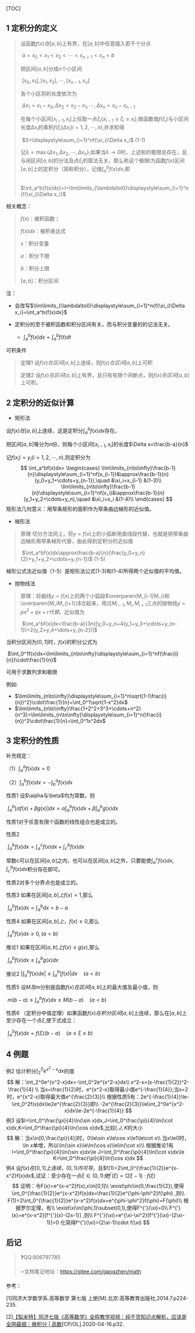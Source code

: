 [TOC]



## 1 定积分的定义

> 设函数$f(x)在[a,b]$上有界，在$[a,b]$中任意插入若干个分点
>
> ​	$a=x_0\lt x_1\lt x_2\lt\cdots\lt x_{n=1}\lt x_n=b$
>
> 把区间$[a,b]$分成$n$个小区间
>
> ​	$[x_0,x_1], [x_1,x_2],\cdots,[x_{n-1},x_n]$
>
> 各个小区将的长度依次为
>
> ​	$\Delta x_1=x_1-x_0,\Delta x_2=x_2-x_1,\cdots,\Delta x_n=x_n-x_{n-1}$
>
> 在每个小区间$[x_{i-1},x_i]$上任取一点$\xi_i(x_{i-1}\le\xi_i\le x_i)$,做函数值$f(\xi_i)$与小区间长度$\Delta x_i$的乘积$f(\xi_i)\Delta x_i(i=1,2,\cdots,n)$,并求和得
>
> ​	$S=\displaystyle\sum_{i=1}^nf(\xi_i)\Delta x_i$		(1-1)
>
> 记$\lambda=\max\{\Delta x_1,\Delta x_2,\cdots,\Delta x_n\}$,如果当$\lambda\to0$时，上述和的极限总存在，且与闭区间$[a,b]$的分法及点$\xi_i$的取法无关，那么称这个极限I为函数$f(x)$区间$[a,b]$上的定积分（简称积分），记做$\int_a^b{f(x)dx}$,即
>
> ​	$\int_a^b{f(x)dx}=I=\lim\limits_{\lambda\to0}\displaystyle\sum_{i=1}^n{f(\xi_i)\Delta x_i}$

相关概念：

> $f(x)$：被积函数；
>
> $f(x)dx$：被积表达式
>
> $x$：积分变量
>
> $a$：积分下限
>
> $b$：积分上限
>
> $[a,b]$：积分区间



注：

+ 会改写$\lim\limits_{\lambda\to0}\displaystyle\sum_{i=1}^n{f(\xi_i)\Delta x_i}=\int_a^b{f(x)dx}$

+ 定积分的至于被积函数和积分区间有关，而与积分变量的的记法无关。

    + $\int_a^b{f(x)dx}=\int_a^b{f(t)dt}$

        

可积条件

> 定理1 设$f(x)在区间[a,b]$上连续，则$f(x)在区间[a,b]$上可积
>
> 定理2 设$f(x)在区间[a,b]$上有界，且只有有限个间断点，则$f(x)在区间[a,b]$上可积。

## 2 定积分的近似计算

+ 矩形法

设$f(x)在[a,b]$上连续，这是定积分$\int_a^bf(x)dx$存在。

把区间$[a,b]$等分为n份，则每个小区间$[x_{i-1},x_i]$的长度$\Delta x=\frac{b-a}{n}$

记$f(x_i)=y_i(i=1,2,\cdots,n)$,则定积分为
$$
\int_a^bf(x)dx=
\begin{cases}
\lim\limits_{n\to\infty}\frac{b-1}{n}\displaystyle\sum_{i=1}^nf(x_{i-1})&\approx\frac{b-1}{n}(y_0+y_1+\cdots+y_{n-1}),\quad &\xi_i=x_{i-1}  &(1-3)\\
\lim\limits_{n\to\infty}\frac{b-1}{n}\displaystyle\sum_{i=1}^nf(x_i)&\approx\frac{b-1}{n}(y_1+y_2+\cdots+y_n),\quad &\xi_i=x_i &(1-4)\\
\end{cases}
$$
矩形法几何意义：用窄条矩形的面积作为窄条曲边梯形的近似值。

+ 梯形法

> 原理 切分方法同上，将$y=f(x)$上的小弧断用直线段代替，也就是把窄条曲边梯形用窄条梯形代替，由此得到定积分的近似值
>
> ​	$\int_a^bf(x)dx\approx\frac{b-a}{n}(\frac{y_0+y_n}{2}+y_1+y_2+\cdots+y_{n-1})$ 	(1-5)

梯形公式法近似值（1-5）是矩形法公式(1-3)和(1-4)所得两个近似值的平均值。

+ 抛物线法

> 原理：将曲线$y=f(x)$上的两个小弧段$\overparen{M_{i-1}M_i}和\overparen{M_iM_{i+1}}$合起来，用过$M_{i-1},M_i,M_{i+1}$三点的抛物线$y=px^2+qx+r代替。$近似值为
>
> ​	$\int_a^bf(x)dx=\frac{b-a}{3n}[y_0+y_n+4(y_1+y_3+\cdots+y_{n-1})+2(y_2+y_4+\dots+y_{n-2})]$

当积分区间为$[0,1]$时，$f(x)$的积分公式为

​	$\int_0^1f(x)dx=\lim\limits_{n\to\infty}\displaystyle\sum_{i=1}^nf(\frac{i}{n})\cdot\frac{1}{n}$

可用于求数列求和极限



例如:

+ $\lim\limits_{n\to\infty}\displaystyle\sum_{i=1}^n\sqrt{1-(\frac{i}{n})^2}\cdot\frac{1}{n}=\int_0^1\sqrt{1-x^2}dx$
+ $\lim\limits_{n\to\infty}\frac{1+2^2+3^3+\cdots+n^2}{n^3}=\lim\limits_{n\to\infty}\displaystyle\sum_{i=1}^n(\frac{i}{n})^2\cdot\frac{1}{n}=\int_0^1x^2dx$

## 3 定积分的性质

补充规定：

（1）$\int_a^af(x)dx=0$

（2）$\int_a^bf(x)dx=-\int_b^af(x)dx$

性质1 设$\alpha与\beta$均为常数，则

​	$\int_a^b[\alpha f(x)+\beta g(x)]dx=\alpha\int_a^bf(x)dx+\beta\int_a^bg(x)dx$

性质1对于任意有限个函数的线性组合也是成立的。

性质2 

​	$\int_a^bf(x)dx=\int_a^cf(x)dx+\int_c^bf(x)dx$

常数c可以在区间$[a,b]$之内，也可以在区间$[a,b]$之外，只要能使$\int_a^cf(x)dx,\int_c^bf(x)dx$积分存在即可。

性质2对多个分界点也是成立的。

性质3 如果在区间$[a,b]上f(x)=1$,那么

​	$\int_a^bf(x)dx=\int_a^bdx=b-a$

性质4 如果在区间$[a,b]上，f(x)\ge0$,那么

​	$\int_a^bf(x)dx\ge0,(a\lt b)$

推论1 如果在区间$[a,b]上f(x)\le g(x)$,那么

​	$\int_a^bf(x)dx\le\int_a^bg(x)dx$

推论2 $|\int_a^bf(x)dx|\le\int_a^b|f(x)|dx \quad(a\lt b)$

性质5 设$M及m$分别是函数$f(x)在区间[a,b]$上的最大值及最小值，则

​	$m(b-a)\le\int_a^bf(x)dx\le M(b-a) \quad (a\lt b)$

性质6 （定积分中值定理）如果函数$f(x)在积分区间[a,b]$上连续，那么在$[a,b]$上至少存在一个点$\xi$,使下式成立：

​	$\int_a^bf(x)dx=f(\xi)(b-a) \quad(a\le\xi\le b)$

## 4 例题

例2 估计积分$\int_2^0e^{x^2-x}dx$的值
$$
解：\int_2^0e^{x^2-x}dx=-\int_0^2e^{x^2-x}dx\\
x^2-x=(x-\frac{1}{2})^2-\frac{1}{4} \\
当x=\frac{1}{2}时，e^{x^2-x}取得最小值e^{-\frac{1}{4}};当x=2时，e^{x^2-x}取得最大值e^{\frac{2}{3}}\\
根据性质5有：2e^{-\frac{1}{4}}\le-\int_0^2f(x)dx\le2e^{\frac{2}{3}}即\\
-2e^{\frac{2}{3}}\le\int_2^0e^{x^2-x}dx\le-2e^{-\frac{1}{4}}
$$
例3 设$I=\int_0^\frac{\pi}{4}\ln(\sin x)dx,J=\int_0^\frac{\pi}{4}\ln(\cot x)dx,K=\int_0^\frac{\pi}{4}\ln(\cos x)dx$,比较$I,J,K$的大小
$$
解：当x\in[0,\frac{\pi}{4}]时，0\le\sin x\le\cos x\le1\le\cot x\\
当x\le0时，\ln x单增，所以\ln(\sin x)\le\ln(\cos x)\le\ln(\cot x)\\
根据推论1有I=\int_0^\frac{\pi}{4}\ln(\sin x)dx\le J=\int_0^\frac{\pi}{4}\ln(\cot x)dx\le K=\int_0^\frac{\pi}{4}\ln(\cos x)dx
$$
例4 设$f(x)在[0,1]上连续，(0,1)内可导$，且$f(1)=2\int_0^{\frac{1}{2}}e^{x-x^2}f(x)dx$,试证：至少存在一点$\xi\in(0,1)使f^{'}(\xi)=(2\xi-1)\cdot f(\xi)$
$$
证明：令F(x)=e^{x-x^2}f(x),x\in[0,1]\\
\exist\phi\in(0,\frac{1}{2}),使得\int_0^{\frac{1}{2}}e^{x-x^2}f(x)dx=\frac{1}{2}e^{\phi-\phi^2}f(\phi) ,则\\
F(1)=2\int_0^{\frac{1}{2}}e^{x-x^2}f(x)dx=e^{\phi-\phi^2}f(\phi)=F(\phi)\\
根据罗尔定理，有\\
\exist\xi\in(\phi,1)\subset(0,1),使得F^{'}(\xi)=0\\
F^{'}(x)=e^{x-x^2}[f^{'}(x)-(2x-1)] ,则\\
F^{'}(\xi)=e^{\xi-\xi^2}[f^{'}(\xi)-(2\xi-1)]=0
化简得f^{'}(\xi)=(2\xi-1)\cdot f(\xi)
$$


## 后记

> :question:QQ:806797785
>
> :star:文档笔记地址：<https://gitee.com/gaogzhen/math>

参考：

[1]同济大学数学系.高等数学 第七版 上册[M].北京:高等教育出版社,2014.7.p224-235.

[2]<a href="https://www.bilibili.com/video/BV1864y1T7Ks">【梨米特】同济七版《高等数学》全程教学视频｜纯干货知识点解析，应该是全网最细｜微积分 | 高数</a>[CP/OL].2020-04-16.p32.

